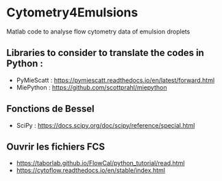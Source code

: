 # Cytometry4Emulsions

Matlab code to analyse flow cytometry data of emulsion droplets

## Libraries to consider to translate the codes in Python :

- PyMieScatt : https://pymiescatt.readthedocs.io/en/latest/forward.html
- MiePython : https://github.com/scottprahl/miepython

## Fonctions de Bessel

- SciPy : https://docs.scipy.org/doc/scipy/reference/special.html

## Ouvrir les fichiers FCS
- https://taborlab.github.io/FlowCal/python_tutorial/read.html
- https://cytoflow.readthedocs.io/en/stable/index.html
